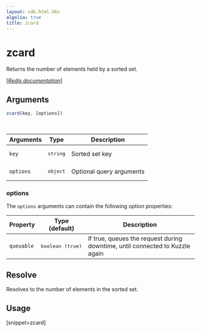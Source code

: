 ```yaml
---
layout: sdk.html.hbs
algolia: true
title: zcard
---
```


# zcard

Returns the number of elements held by a sorted set.

[[_Redis documentation_]](https://redis.io/commands/zcard)

## Arguments

```js
zcard(key, [options])

```

<br/>

| Arguments    | Type    | Description |
|--------------|---------|-------------|
| `key` | <pre>string</pre> | Sorted set key |
| ``options`` | <pre>object</pre> | Optional query arguments |

### options

The `options` arguments can contain the following option properties:

| Property   | Type (default)   | Description                       |
| ---------- | ------- | --------------------------------- |
| `queuable` | <pre>boolean (true)</pre> | If true, queues the request during downtime, until connected to Kuzzle again |

## Resolve

Resolves to the number of elements in the sorted set.

## Usage

[snippet=zcard]

